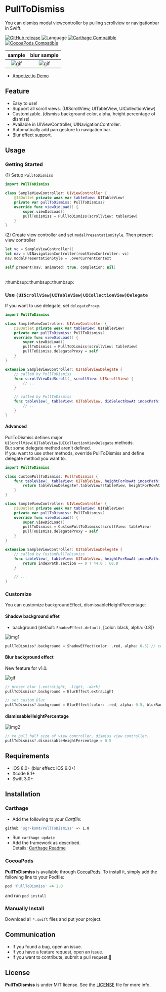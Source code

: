 # PullToDismiss
You can dismiss modal viewcontroller by pulling scrollview or navigationbar in Swift.

[![GitHub release](https://img.shields.io/github/release/sgr-ksmt/PullToDismiss.svg)](https://github.com/sgr-ksmt/PullToDismiss/releases)
![Language](https://img.shields.io/badge/language-Swift%203-orange.svg)
[![Carthage Compatible](https://img.shields.io/badge/Carthage-compatible-4BC51D.svg?style=flat)](https://github.com/Carthage/Carthage)
[![CocoaPods  Compatible](https://img.shields.io/badge/Cocoa%20Pods-compatible-4BC51D.svg?style=flat)](https://cocoapods.org)

|            sample            |            blur sample            |
|:----------------------------:|:---------------------------------:|
| ![gif](Documents/sample.gif) | ![gif](Documents/blur_sample.gif) |


- [Appetize.io Demo](https://appetize.io/app/hett44vca458r9artkbq0awxrc?device=iphone7&scale=75&orientation=portrait&osVersion=10.0)

## Feature
- Easy to use!
- Support all scroll views. (UIScrollView, UITableView, UICollectionView)
- Customizable. (dismiss background color, alpha, height percentage of dismiss)
- Available in UIViewController, UINavigationController.
- Automatically add pan gesture to navigation bar.
- Blur effect support.

## Usage
### Getting Started
(1) Setup `PullToDismiss`

```swift
import PullToDismiss

class SampleViewController: UIViewController {
    @IBOutlet private weak var tableView: UITableView!
    private var pullToDismiss: PullToDismiss?
    override func viewDidLoad() {
        super.viewDidLoad()
        pullToDismiss = PullToDismiss(scrollView: tableView)
    }
}
```

(2) Create view controller and set `modalPresentationStyle`. Then present view controller

```swift
let vc = SampleViewController()
let nav = UINavigationController(rootViewController: vc)
nav.modalPresentationStyle = .overCurrentContext

self.present(nav, animated: true, completion: nil)
```

<br />
:thumbsup::thumbsup::thumbsup:

### Use `(UIScrollView|UITableView|UICollectionView)Delegate`

If you want to use delegate, set `delegateProxy`.

```swift
import PullToDismiss

class SampleViewController: UIViewController {
    @IBOutlet private weak var tableView: UITableView!
    private var pullToDismiss: PullToDismiss?
    override func viewDidLoad() {
        super.viewDidLoad()
        pullToDismiss = PullToDismiss(scrollView: tableView)
        pullToDismiss.delegateProxy = self
    }
}

extension SampleViewController: UITableViewDelegate {
    // called by PullToDismiss
    func scrollViewDidScroll(_ scrollView: UIScrollView) {
        // ...
    }

    // called by PullToDismiss
    func tableView(_ tableView: UITableView, didSelectRowAt indexPath: IndexPath) {
        // ...
    }
}
```

#### Advanced
PullToDismiss defines major `UIScrollView|UITableView|UICollectionViewDelegate` methods.  
But some delegate method aren't defined.  
If you want to use other methods, override PullToDismiss and define delegate method you want to.

```swift
import PullToDismiss

class CustomPullToDismiss: PullToDismiss {
    func tableView(_ tableView: UITableView, heightForRowAt indexPath: IndexPath) -> CGFloat {
        return tableViewDelegate?.tableView?(tableView, heightForRowAt: indexPath) ?? 44.0
    }
}

class SampleViewController: UIViewController {
    @IBOutlet private weak var tableView: UITableView!
    private var pullToDismiss: PullToDismiss?
    override func viewDidLoad() {
        super.viewDidLoad()
        pullToDismiss = CustomPullToDismiss(scrollView: tableView)
        pullToDismiss.delegateProxy = self
    }
}

extension SampleViewController: UITableViewDelegate {
    // called by CustomPullToDismiss
    func tableView(_ tableView: UITableView, heightForRowAt indexPath: IndexPath) -> CGFloat {
        return indexPath.section == 0 ? 44.0 : 60.0
    }

    // ...
}

```

### Customize
You can customize backgroundEffect, dismissableHeightPercentage:

#### Shadow background effet

- background (default: `ShadowEffect.default`, [color: black, alpha: 0.8])

![img1](Documents/img1.png)

```swift
pullToDismiss?.background = ShadowEffect(color: .red, alpha: 0.5) // color: red, alpha: 0.5
```

#### Blur background effect
New feature for v1.0.

![gif](Documents/blur_sample.gif)

```swift
// preset blur (.extraLight, .light, .dark)
pullToDismiss?.background = BlurEffect.extraLight

// set custom Blur
pullToDismiss?.background = BlurEffect(color: .red, alpha: 0.5, blurRadius: 40.0, saturationDeltaFactor: 1.8)
```

#### dismissableHeightPercentage

![img2](Documents/img2.png)


```swift
// to pull half size of view controller, dismiss view controller.
pullToDismiss?.dismissableHeightPercentage = 0.5
```


## Requirements
- iOS 8.0+ (blur effect: iOS 9.0+)
- Xcode 8.1+
- Swift 3.0+

## Installation

### Carthage

- Add the following to your *Cartfile*:

```bash
github 'sgr-ksmt/PullToDismiss' ~> 1.0
```

- Run `carthage update`
- Add the framework as described.
<br> Details: [Carthage Readme](https://github.com/Carthage/Carthage#adding-frameworks-to-an-application)


### CocoaPods

**PullToDismiss** is available through [CocoaPods](http://cocoapods.org). To install
it, simply add the following line to your Podfile:

```ruby
pod 'PullToDismiss' ~> 1.0
```

and run `pod install`

### Manually Install
Download all `*.swift` files and put your project.

## Communication
- If you found a bug, open an issue.
- If you have a feature request, open an issue.
- If you want to contribute, submit a pull request.:muscle:

## License

**PullToDismiss** is under MIT license. See the [LICENSE](LICENSE) file for more info.
